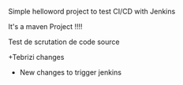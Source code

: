 Simple helloword project to test CI/CD with Jenkins

It's a maven Project !!!!

Test de scrutation de code source

+Tebrizi changes
+ New changes to trigger jenkins


